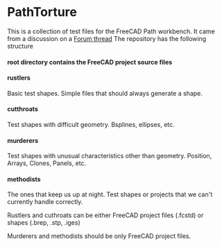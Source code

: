 # PathTorture
This is a collection of test files for the FreeCAD Path workbench. It came from a discussion on a [Forum thread](https://forum.freecadweb.org/viewtopic.php?f=15&t=20378)  The repository has the following structure

####  root directory contains the FreeCAD project source files

#### rustlers
Basic test shapes.  Simple files that should always generate a shape.  

#### cutthroats
Test shapes with difficult geometry. Bsplines, ellipses, etc.

#### murderers
Test shapes with unusual characteristics other than geometry.
Position, Arrays, Clones, Panels, etc.

#### methodists
The ones that keep us up at night.  Test shapes or projects that we can't currently handle correctly.

Rustlers and cuthroats can be either FreeCAD project files (.fcstd) or shapes
(.brep, .stp, .iges)

Murderers and methodists should be only FreeCAD project files.

